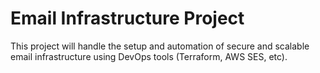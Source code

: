 # Email Infrastructure Project

This project will handle the setup and automation of secure and scalable email infrastructure using DevOps tools (Terraform, AWS SES, etc).

